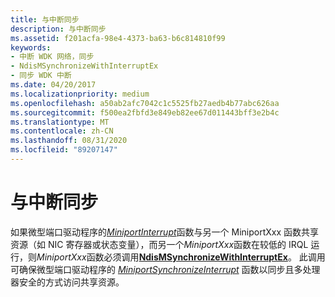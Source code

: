 ```yaml
---
title: 与中断同步
description: 与中断同步
ms.assetid: f201acfa-98e4-4373-ba63-b6c814810f99
keywords:
- 中断 WDK 网络，同步
- NdisMSynchronizeWithInterruptEx
- 同步 WDK 中断
ms.date: 04/20/2017
ms.localizationpriority: medium
ms.openlocfilehash: a50ab2afc7042c1c5525fb27aedb4b77abc626aa
ms.sourcegitcommit: f500ea2fbfd3e849eb82ee67d011443bff3e2b4c
ms.translationtype: MT
ms.contentlocale: zh-CN
ms.lasthandoff: 08/31/2020
ms.locfileid: "89207147"
---
```

# <a name="synchronizing-with-interrupts"></a>与中断同步





如果微型端口驱动程序的[*MiniportInterrupt*](/windows-hardware/drivers/ddi/ndis/nc-ndis-miniport_isr)函数与另一个 MiniportXxx 函数共享资源（如 NIC 寄存器或状态变量），而另一个*MiniportXxx*函数在较低的 IRQL 运行，则*MiniportXxx*函数必须调用[**NdisMSynchronizeWithInterruptEx**](/windows-hardware/drivers/ddi/ndis/nf-ndis-ndismsynchronizewithinterruptex)。 此调用可确保微型端口驱动程序的 [*MiniportSynchronizeInterrupt*](/windows-hardware/drivers/ddi/ndis/nc-ndis-miniport_synchronize_interrupt) 函数以同步且多处理器安全的方式访问共享资源。

 

